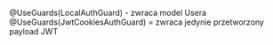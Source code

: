 @UseGuards(LocalAuthGuard) - zwraca model Usera
@UseGuards(JwtCookiesAuthGuard) = zwraca jedynie przetworzony payload JWT
